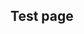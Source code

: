 ## Test page

<div
  class="tabs"
  name="test"
  enabled="true"
  height="600"
  show="2"
  tabs="[
    // { key: 'component', filepath: 'example/GeomorphEdit' },
    // { key: 'component', filepath: 'example/LightsTest' },
    // { key: 'component', filepath: 'example/NavDemo1#301' },
    { key: 'component', filepath: 'example/SpriteTest' },
    // { key: 'component', filepath: 'example/Css3dForeignObject#301' },
    // { key: 'component', filepath: 'example/SvgNavDemo1' },
    // { key: 'component', filepath: 'example/Pyramid3dDemo' },
    // { key: 'component', filepath: 'example/SvgStringPull' },
    // { key: 'component', filepath: 'example/TriangleDev#301' },
    { key: 'terminal', filepath: 'test' },
    // { key: 'terminal', filepath: 'other' },
    // { key: 'component', filepath: 'example/SvgDoorsDemo#101' },
    // { key: 'component', filepath: 'example/SvgNavGraph#301' },
    // { key: 'component', filepath: 'example/SvgPanZoomDemo' },
    // { key: 'component', filepath: 'example/SvgVisibilityDemo#301' },
  ]"
>
</div>
